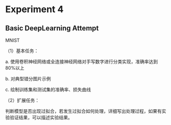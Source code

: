 # Experiment 4
## Basic DeepLearning Attempt

MNIST

（1）基本任务：

a. 使用卷积神经网络或全连接神经网络对手写数字进行分类实现，准确率达到80%以上

b. 对典型错分图片示例

c. 绘制训练集和测试集的准确率、损失曲线

（2）扩展任务：

判断模型是否出现过拟合，若发生过拟合如何处理，详细写出处理过程，如果有实验验证结果，可以描述实验结果。

